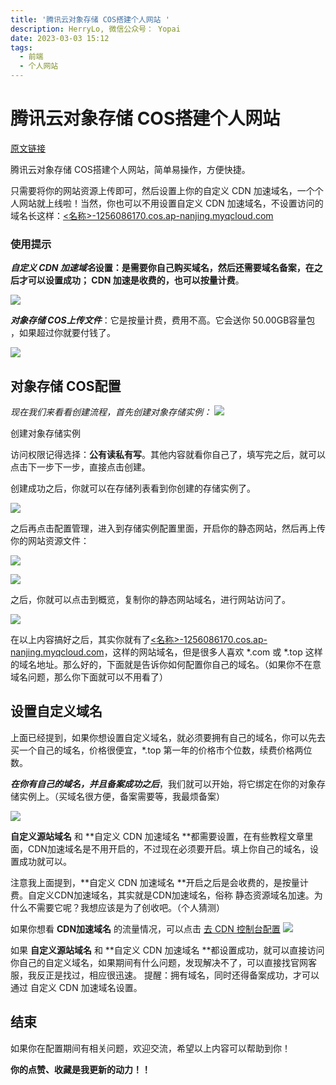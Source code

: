 ```yaml
---
title: '腾讯云对象存储 COS搭建个人网站 '
description: HerryLo, 微信公众号： Yopai
date: 2023-03-03 15:12
tags: 
  - 前端 
  - 个人网站 
---
```


# 腾讯云对象存储 COS搭建个人网站

[原文链接](https://zhuanlan.zhihu.com/p/610052912)

腾讯云对象存储 COS搭建个人网站，简单易操作，方便快捷。

只需要将你的网站资源上传即可，然后设置上你的自定义 CDN 加速域名，一个个人网站就上线啦！当然，你也可以不用设置自定义 CDN 加速域名，不设置访问的域名长这样：[<名称>-1256086170.cos.ap-nanjing.myqcloud.com](https://link.zhihu.com/?target=https%3A//liuheng-1256086170.cos-website.ap-nanjing.myqcloud.com/)

### 使用提示

**_自定义 CDN 加速域名_**设置：是需要你自己购买域名，然后还需要域名备案，在之后才可以设置成功； CDN 加速是收费的，也可以**按量计费**。

![](https://pic2.zhimg.com/80/v2-704aeb428b6afb16ceccf226bcc8f661_720w.webp)

**_对象存储 COS上传文件_**：它是按量计费，费用不高。它会送你 50.00GB容量包 ，如果超过你就要付钱了。

![](https://pic3.zhimg.com/80/v2-cc2c5119eb1c4e7fc7b1f68777f0e0aa_720w.webp)

## 对象存储 COS配置

_现在我们来看看创建流程，首先创建对象存储实例：_
![](https://pic1.zhimg.com/80/v2-bf59370b8b4220aa0254094243b80444_720w.webp)

创建对象存储实例

访问权限记得选择：**公有读私有写**。其他内容就看你自己了，填写完之后，就可以点击下一步下一步，直接点击创建。

创建成功之后，你就可以在存储列表看到你创建的存储实例了。

![](https://pic3.zhimg.com/80/v2-a6c85910b134b48041a66f525a9989ee_720w.webp)

之后再点击配置管理，进入到存储实例配置里面，开启你的静态网站，然后再上传你的网站资源文件：

![](https://pic3.zhimg.com/80/v2-a83ccdaf472eb5085538adc8938b5a56_720w.webp)

![](https://pic4.zhimg.com/80/v2-b78eb2d4326b78aeaede4b4f3a9108cb_720w.webp)

之后，你就可以点击到概览，复制你的静态网站域名，进行网站访问了。

![](https://pic1.zhimg.com/80/v2-0c3fa89cd4ab37692add78177a8fffc0_720w.webp)

在以上内容搞好之后，其实你就有了[<名称>-1256086170.cos.ap-nanjing.myqcloud.com](https://link.zhihu.com/?target=https%3A//liuheng-1256086170.cos-website.ap-nanjing.myqcloud.com/)，这样的网站域名，但是很多人喜欢 *.com 或 *.top 这样的域名地址。那么好的，下面就是告诉你如何配置你自己的域名。（如果你不在意域名问题，那么你下面就可以不用看了）

## 设置自定义域名

上面已经提到，如果你想设置自定义域名，就必须要拥有自己的域名，你可以先去买一个自己的域名，价格很便宜，*.top 第一年的价格市个位数，续费价格两位数。

**_在你有自己的域名，并且备案成功之后_**，我们就可以开始，将它绑定在你的对象存储实例上。（买域名很方便，备案需要等，我最烦备案）

![](https://pic4.zhimg.com/80/v2-115ba7d89067c85d667b01788b651263_720w.webp)


**自定义源站域名** 和 **自定义 CDN 加速域名 **都需要设置，在有些教程文章里面，CDN加速域名是不用开启的，不过现在必须要开启。填上你自己的域名，设置成功就可以。

注意我上面提到，**自定义 CDN 加速域名 **开启之后是会收费的，是按量计费。自定义CDN加速域名，其实就是CDN加速域名，俗称 静态资源域名加速。为什么不需要它呢？我想应该是为了创收吧。（个人猜测）

如果你想看 **CDN加速域名** 的流量情况，可以点击 [去 CDN 控制台配置](https://link.zhihu.com/?target=https%3A//console.cloud.tencent.com/cdn/domains)
![](https://pic3.zhimg.com/80/v2-e1cb24e83b4315fe431ba2531617dc62_720w.webp)


如果 **自定义源站域名** 和 **自定义 CDN 加速域名 **都设置成功，就可以直接访问你自己的自定义域名，如果期间有什么问题，发现解决不了，可以直接找官网客服，我反正是找过，相应很迅速。
提醒：拥有域名，同时还得备案成功，才可以通过 自定义 CDN 加速域名设置。

## 结束

如果你在配置期间有相关问题，欢迎交流，希望以上内容可以帮助到你！

**你的点赞、收藏是我更新的动力！！**
